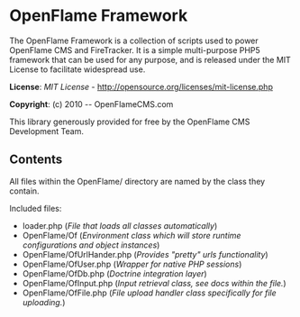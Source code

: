 # OpenFlame Framework

The OpenFlame Framework is a collection of scripts used to power OpenFlame CMS and FireTracker. It is a simple multi-purpose PHP5 framework that can be used for any purpose, and is released under the MIT License to facilitate widespread use.

**License**: *MIT License* - <http://opensource.org/licenses/mit-license.php>

**Copyright**: (c) 2010 -- OpenFlameCMS.com

This library generously provided for free by the OpenFlame CMS Development Team.

## Contents

All files within the OpenFlame/ directory are named by the class they contain. 

Included files:

* loader.php (*File that loads all classes automatically*)
* OpenFlame/Of (*Environment class which will store runtime configurations and object instances*)
* OpenFlame/OfUrlHander.php (*Provides "pretty" urls functionality*)
* OpenFlame/OfUser.php (*Wrapper for native PHP sessions*)
* OpenFlame/OfDb.php (*Doctrine integration layer*)
* OpenFlame/OfInput.php (*Input retrieval class, see docs within the file.*)
* OpenFlame/OfFile.php (*File upload handler class specifically for file uploading.*)
